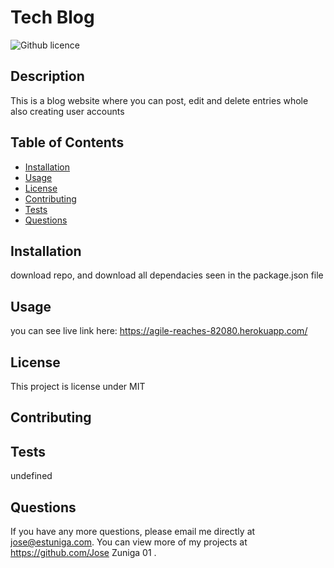 # Tech Blog
  ![Github licence](http://img.shields.io/badge/license-MIT-blue.svg)

  
  ## Description 
  This is a blog website where you can post, edit and delete entries  whole also creating user accounts 

  ## Table of Contents
  * [Installation](#installation)
  * [Usage](#usage)
  * [License](#license)
  * [Contributing](#contributing)
  * [Tests](#tests)
  * [Questions](#questions)
  
  ## Installation 
  download repo, and download all dependacies seen in the package.json file 

  ## Usage 
  you can see live link here: https://agile-reaches-82080.herokuapp.com/

  ## License 
  This project is license under MIT

  ## Contributing 
  

  ## Tests
  undefined

  ## Questions
  If you have any more questions, please email me directly at jose@estuniga.com. You can view more of my projects at https://github.com/Jose Zuniga 01 .
